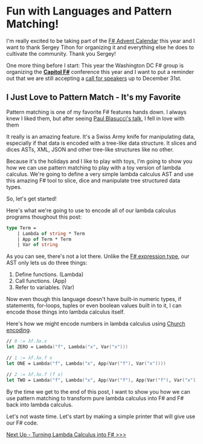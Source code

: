 # Fun with Languages and Pattern Matching!


I'm really excited to be taking part of the [F# Advent Calendar](https://sergeytihon.com/2019/11/05/f-advent-calendar-in-english-2019/) this year and I want to thank Sergey Tihon for organizing it and everything else he does to cultivate the community.  Thank you Sergey!

One more thing before I start:  This year the Washington DC F# group is organizing the [**Capitol F#**](https://www.capitolfsharp.org/) conference this year and I want to put a reminder out that we are still accepting a [call for speakers](https://sessionize.com/capitol-fsharp) up to December 31st.

## I Just Love to Pattern Match - It's my Favorite

Pattern matching is one of my favorite F# features hands down.  I always knew I liked them, but after seeing [Paul Blasucci's talk](https://github.com/pblasucci/DeepDive_ActivePatterns), I fell in love with them

It really is an amazing feature.  It's a Swiss Army knife for manipulating data, especially if that data is encoded 
with a tree-like data structure.  It slices and dices ASTs, XML, JSON and other tree-like structures like no other.

Because it's the holidays and I like to play with toys, I'm going to show you how we can use pattern matching to play with a toy version of lambda calculus.  We're going to define a very simple lambda calculus AST and use this amazing F# tool to slice, dice and manipulate tree structured data types.

So, let's get started!

Here's what we're going to use to encode all of our lambda calculus programs thoughout this post:

```fsharp
type Term = 
    | Lambda of string * Term
    | App of Term * Term
    | Var of string
```

As you can see, there's not a lot there.  Unlike the [F# expression type](https://msdn.microsoft.com/visualfsharpdocs/conceptual/quotations.expr-class-%5bfsharp%5d), 
our AST only lets us do three things:

1. Define functions.  (Lambda)
2. Call functions.  (App)
3. Refer to variables. (Var)

Now even though this language doesn't have built-in numeric types, if statements, for-loops, 
tuples or even boolean values built in to it, I can encode those things into lambda calculus itself.

Here's how we might encode numbers in lambda calculus using [Church encoding](https://en.wikipedia.org/wiki/Church_encoding).

```fsharp
// 0 := λf.λx.x
let ZERO = Lambda("f", Lambda("x", Var("x")))

// 1 := λf.λx.f x
let ONE = Lambda("f", Lambda("x", App(Var("f"), Var("x"))))

// 2 := λf.λx.f (f x)
let TWO = Lambda("f", Lambda("x", App(Var("f"), App(Var("f"), Var("x")))))
```

By the time we get to the end of this post, I want to show you how we can use pattern matching to transform pure lambda calculus into F# and F# back into lambda calculus.

Let's not waste time.  Let's start by making a simple printer that will give use our F# code.

[Next Up - Turning Lambda Calculus into F# >>>](02-basic-formatter.md)
